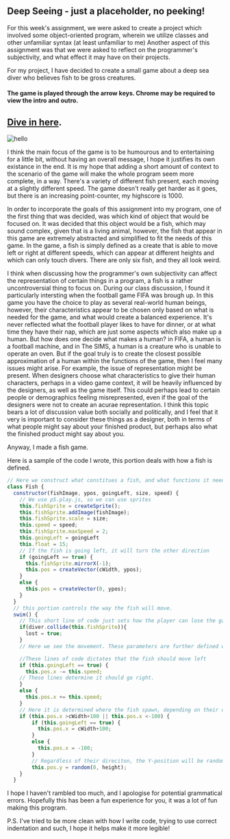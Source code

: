 ## Deep Seeing - just a placeholder, no peeking!

For this week's assignment, we were asked to create a project which involved some object-oriented program, wherein we utilize classes and other unfamiliar syntax (at least unfamiliar to me)
Another aspect of this assignment was that we were asked to reflect on the programmer's subjectivity, and what effect it may have on their projects. 

For my project, I have decided to create a small game about a deep sea diver who believes fish to be gross creatures. 


#### The game is played through the arrow keys. Chrome may be required to view the intro and outro. 

## [Dive in here](https://cdn.rawgit.com/MartinfraDD/Aesthetic-Programming/302ef2ff/Mini%20Exercises/Mini%20Ex%205/sketch05/index.html).
 
![hello](https://i.imgur.com/9A2yXXs.png) 

I think the main focus of the game is to be humourous and to entertaining for a little bit, without having an overall message, I hope it justifies its own existance in the end. 
It is my hope that adding a short amount of context to the scenario of the game will make the whole program seem more complete, in a way. 
There's a variety of different fish present,  each moving at a slightly different speed. The game doesn't really get harder as it goes, but there is an increasing point-counter, my highscore is 1000.

In order to incorporate the goals of this assignment into my program, one of the first thing that was decided, was which kind of object that would be focused on. 
It was decided that this object would be a fish, which may sound complex, given that is a living animal, however, the fish that appear in this game are extremely abstracted and simplified to fit the needs of this game.
In the game, a fish is simply defined as a create that is able to move left or right at different speeds, which can appear at different heights and which can only touch divers. There are only six fish, and they all look weird. 

I think when discussing how the programmer's own subjectivity can affect the representation of certain things in a program, a fish is a rather uncontroversial thing to focus on. 
During our class discussion, I found it particularly intersting when the football game FIFA was brough up. In this game you have the choice to play as several real-world human beings, however, their characteristics
appear to be chosen only based on what is needed for the game, and what would create a balanced experience. It's never reflected what the football player likes to have for dinner, or at what time they have their nap, which are just some aspects which also make up a human. 
But how does one decide what makes a human? in FIFA, a human is a football machine, and in The SIMS, a human is a creature who is unable to operate an oven.
But if the goal truly is to create the closest possible approximation of a human within the functions of the game, then I feel many issues might arise. 
For example, the issue of representation might be present. When designers choose what characteristics to give their human characters, perhaps in a video game context, it will be heavily influenced by the designers, as well as the game itself. 
This could perhaps lead to certain people or demographics feeling misrepresented, even if the goal of the designers were not to create an acurae representation.
I think this topic bears a lot of discussion value both socially and politically, and I feel that it very is important to consider these things as a designer, both in terms of what people might say about your finished product, but perhaps also what the finished product might say about you.

Anyway, I made a fish game. 

Here is a sample of the code I wrote, this portion deals with how a fish is defined. 
```javascript
// Here we construct what constitues a fish, and what functions it needs. 
class Fish {
  constructor(fishImage, ypos, goingLeft, size, speed) {
    // We use p5.play.js, so we can use sprites
    this.fishSprite = createSprite();
    this.fishSprite.addImage(fishImage);
    this.fishSprite.scale = size;
    this.speed = speed;
    this.fishSprite.maxSpeed = 2;
    this.goingLeft = goingLeft
    this.float = 15;
    // If the fish is going left, it will turn the other direction
    if (goingLeft == true) {
      this.fishSprite.mirrorX(-1);
      this.pos = createVector(cWidth, ypos);
    }
    else {
      this.pos = createVector(0, ypos);
    }
  }
  // this portion controls the way the fish will move. 
  swim() {
    // This short line of code just sets how the player can lose the game
    if(diver.collide(this.fishSprite)){
      lost = true;
    }
    // Here we see the movement. These parameters are further defined when the fish is spawned.

    //These lines of code dictates that the fish should move left
    if (this.goingLeft == true) {
      this.pos.x -= this.speed;
    // These lines determine it should go right. 
    }
    else {
      this.pos.x += this.speed;
    }
    // Here it is determined where the fish spawn, depending on their direction.
    if (this.pos.x >cWidth+100 || this.pos.x <-100) {
        if (this.goingLeft == true) {
          this.pos.x = cWidth+100;
        }
        else {
          this.pos.x = -100;
        }
        // Regardless of their direciton, the Y-position will be random
        this.pos.y = random(0, height);
    }
  }

```
I hope I haven't rambled too much, and I apologise for potential grammatical errors. Hopefully this has been a fun experience for you, it was a lot of fun making this program. 

P.S. I've tried to be more clean with how I write code, trying to use correct indentation and such, I hope it helps make it more legible! 
